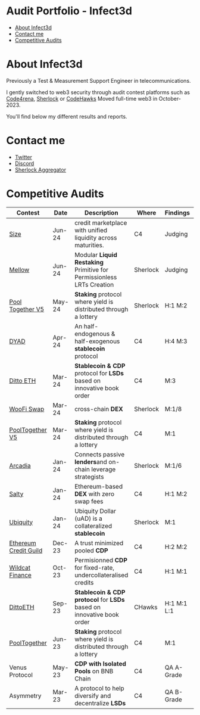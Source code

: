 # Audit Portfolio - Infect3d
- [About Infect3d](#about-Infect3d)
- [Contact me](#contact-me)
- [Competitive Audits](#competitive-audits)

# About Infect3d
Previously a Test & Measurement Support Engineer in telecommunications.

I gently switched to web3 security through audit contest platforms such as [Code4rena](https://code4rena.com/), [Sherlock](https://www.sherlock.xyz/) or [CodeHawks](https://www.codehawks.com/)
Moved full-time web3 in October-2023.

You'll find below my different results and reports.

# Contact me
- [Twitter](https://twitter.com/InfectedCrypto)
- [Discord](https://discordapp.com/users/209246832675651585)
- [Sherlock Aggregator](https://audits.sherlock.xyz/contests/225)


# Competitive Audits
| Contest																				| Date		| Description 																	| Where 	| Findings				| Mention						| Report																											|
| ------------------------------------------------------------------------------------	| --------- |--------------------------------------------------------------------------		| --------	| -----------------		| ---------------------------	| --------------------------------------------------------------------------------------------------------------	|
| [Size](https://code4rena.com/audits/2024-06-size)										| Jun-24	| credit marketplace with unified liquidity across maturities.					| C4		| Judging				|								| [Not public yet](https://github.com/InfectedIsm/Reports-Portfolio/blob/main/Contests/In_Progress.md)   						|
| [Mellow](https://audits.sherlock.xyz/contests/423)									| Jun-24	| Modular **Liquid Restaking** Primitive for Permissionless LRTs Creation 		| Sherlock	| Judging				|								| [Not public yet](https://github.com/InfectedIsm/Reports-Portfolio/blob/main/Contests/In_Progress.md)   						|
| [Pool Together V5](https://audits.sherlock.xyz/contests/225)							| May-24	| **Staking** protocol where yield is distributed through a lottery				| Sherlock	| H:1	 M:2			|	9th place					| [Link](github.com/InfectedIsm/Reports-Portfolio/blob/main/Contests/2024/2024-05_Pool_Together.md)  				|
| [DYAD](https://code4rena.com/audits/2024-04-dyad#top)									| Apr-24	| An half-endogenous & half-exogenous **stablecoin** protocol					| C4		| H:4	 M:3			|								| [Link](https://github.com/InfectedIsm/Reports-Portfolio/blob/main/Contests/2024/2024-05_Dyad.md)   				|
| [Ditto ETH](https://code4rena.com/audits/2024-03-dittoeth#top)						| Mar-24	| **Stablecoin & CDP** protocol for **LSDs** based on innovative book order		| C4		| M:3					|	Solo M						| [Link](https://github.com/InfectedIsm/Reports-Portfolio/blob/main/Contests/2024/2024-03_DittoETH.md)  			|
| [WooFi Swap](https://audits.sherlock.xyz/contests/277)								| Mar-24	| cross-chain **DEX**															| Sherlock	| M:1/8					|	8th place					| [Link](https://github.com/InfectedIsm/Reports-Portfolio/blob/main/Contests/2024/2024-03_WooFi.md)    				|
| [PoolTogether V5](https://code4rena.com/audits/2024-03-pooltogether#top)				| Mar-24	| **Staking** protocol where yield is distributed through a lottery				| C4		| M:1					|	8th place					| [Link](https://github.com/InfectedIsm/Reports-Portfolio/blob/main/Contests/2024/2024-03_Pool_Together.md)			|
| [Arcadia](https://audits.sherlock.xyz/contests/137)									| Jan-24	| Connects passive **lenders**and on-chain leverage strategists					| Sherlock	| M:1/6					|								| [Link](https://github.com/InfectedIsm/Reports-Portfolio/blob/main/Contests/2024/2024-01_Arcadia.md)				|
| [Salty](https://code4rena.com/audits/2024-01-saltyio#top)								| Jan-24	| Ethereum-based **DEX** with zero swap fees									| C4		| H:1 M:2				|								| [Link](https://github.com/InfectedIsm/Reports-Portfolio/blob/main/Contests/2024/2024-01_SaltyIO.md)				|
| [Ubiquity](https://audits.sherlock.xyz/contests/138)									| Jan-24	| Ubiquity Dollar (uAD) is a collateralized **stablecoin**						| Sherlock	| M:1					|								| [Link](https://github.com/InfectedIsm/Reports-Portfolio/blob/main/Contests/2024/2024-01_Ubiquity.md)   			|
| [Ethereum Credit Guild](https://code4rena.com/audits/2023-12-ethereum-credit-guild)	| Dec-23	| A trust minimized pooled **CDP**												| C4		| H:2 M:2				|  								| [Link](https://github.com/InfectedIsm/Reports-Portfolio/blob/main/Contests/2023/2023-12_Ethereum_Credit_Guild.md)	|
| [Wildcat Finance](https://code4rena.com/audits/2023-10-the-wildcat-protocol#top)		| Oct-23	| Permisionned **CDP** for fixed-rate, undercollateralised credits				| C4		| H:1  M:1				| 								| [Link](https://github.com/InfectedIsm/Reports-Portfolio/blob/main/Contests/2023/2023-10_Wildcat_Finance.md) 		|
| [DittoETH](https://www.codehawks.com/contests/clm871gl00001mp081mzjdlwc)				| Sep-23	| **Stablecoin & CDP protocol** for **LSDs** based on innovative book order		| CHawks	| H:1 M:1 L:1			| 1 H selected for report		| [Link](https://github.com/InfectedIsm/Reports-Portfolio/blob/main/Contests/2023/2023-09_DittoETH.md)       		|
| [PoolTogether](https://code4rena.com/audits/2021-10-pooltogether-v4-contest#top)		| Jun-23	| **Staking** protocol where yield is distributed through a lottery				| C4		| M:1					| 1 M Selected for report		| [Link](https://github.com/InfectedIsm/Reports-Portfolio/blob/main/Contests/2023/2023-06_Pool_Together.md)			|
| Venus Protocol																		| May-23	| **CDP with Isolated Pools** on BNB Chain										| C4		| QA A-Grade			|								| [Link](https://github.com/InfectedIsm/Reports-Portfolio/blob/main/Contests/2023/2023-05_Venus_Protocol.md)		|
| Asymmetry																				| Mar-23	| A protocol to help diversify and decentralize **LSDs**						| C4		| QA B-Grade			|								| [Link](https://github.com/InfectedIsm/Reports-Portfolio/blob/main/Contests/2023/2023-03_Asymmetry.md) 			|

